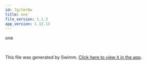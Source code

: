 ```yaml
---
id: 7gclmr0w
title: one`
file_version: 1.1.3
app_version: 1.13.13
---
```


one

<br/>

This file was generated by Swimm. [Click here to view it in the app](https://app.swimm.io/repos/Z2l0aHViJTNBJTNBZmxhc2slM0ElM0FuYWRhdi1zd2ltbQ==/docs/7gclmr0w).
